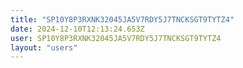 ```yaml
---
title: "SP10Y8P3RXNK32045JA5V7RDY5J7TNCKSGT9TYTZ4"
date: 2024-12-10T12:13:24.653Z
user: SP10Y8P3RXNK32045JA5V7RDY5J7TNCKSGT9TYTZ4
layout: "users"
---
```

    